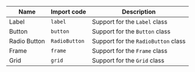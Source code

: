 
| Name         | Import code   | Description                         |
| ------------ | ------------- | ----------------------------------- |
| Label        | `label`       | Support for the `Label` class       |
| Button       | `button`      | Support for the `Button` class      |
| Radio Button | `RadioButton` | Support for the `RadioButton` class |
| Frame        | `frame`       | Support for the `Frame` class       |
| Grid         | `grid`        | Support for the `Grid` class        |
